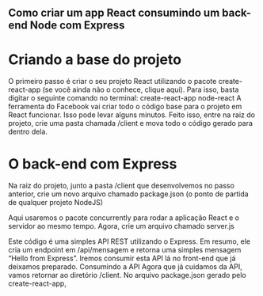 ## Como criar um app React consumindo um back-end Node com Express


# Criando a base do projeto
O primeiro passo é criar o seu projeto React utilizando o pacote create-react-app (se você ainda não o conhece, clique aqui). Para isso, basta digitar o seguinte comando no terminal:
create-react-app node-react
A ferramenta do Facebook vai criar todo o código base para o projeto em React funcionar. Isso pode levar alguns minutos. Feito isso, entre na raiz do projeto, crie uma pasta chamada /client e mova todo o código gerado para dentro dela.


# O back-end com Express
Na raiz do projeto, junto a pasta /client que desenvolvemos no passo anterior, crie um novo arquivo chamado package.json (o ponto de partida de qualquer projeto NodeJS)

Aqui usaremos o pacote concurrently para rodar a aplicação React e o servidor ao mesmo tempo. Agora, crie um arquivo chamado server.js


Este código é uma simples API REST utilizando o Express. Em resumo, ele cria um endpoint em /api/mensagem e retorna uma simples mensagem “Hello from Express”. Iremos consumir esta API lá no front-end que já deixamos preparado.
Consumindo a API
Agora que já cuidamos da API, vamos retornar ao diretório /client. No arquivo package.json gerado pelo create-react-app,